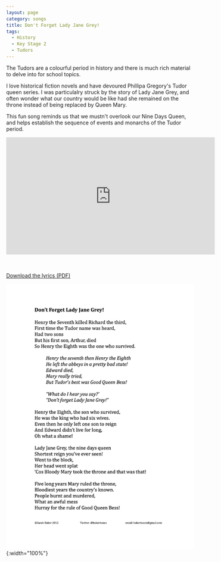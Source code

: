 ```yaml
---
layout: page
category: songs
title: Don't Forget Lady Jane Grey!
tags:
  - History
  - Key Stage 2
  - Tudors
---
```


The Tudors are a colourful period in history and there is much rich material to delve into for school topics.

I love historical fiction novels and have devoured Phillipa Gregory's Tudor queen series. I was particulalry struck by the story of Lady Jane Grey, and often wonder what our country would be like had she remained on the throne instead of being replaced by Queen Mary.

This fun song reminds us that we mustn't overlook our Nine Days Queen, and helps establish the sequence of events and monarchs of the Tudor period. 

<iframe width="560" height="315" src="https://www.youtube.com/embed/4LcP0TDOkKA" frameborder="0" allow="accelerometer; autoplay; clipboard-write; encrypted-media; gyroscope; picture-in-picture" allowfullscreen></iframe>

&nbsp;

[Download the lyrics (PDF)](/public/files/dont-forget-lady-jane-grey.pdf)

![Don't Forget Lady Jane Grey lyrics](/public/images/scores/dont-forget-lady-jane-grey.jpg){:width="100%"}